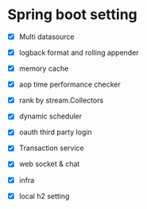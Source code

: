 # Spring boot setting 

- [X] Multi datasource
- [X] logback format and rolling appender
- [X] memory cache  
- [X] aop time performance checker 
- [X] rank by stream.Collectors 
- [X] dynamic scheduler 
- [X] oauth third party login
- [X] Transaction service
- [X] web socket & chat
- [X] infra
- [X] local h2 setting 

